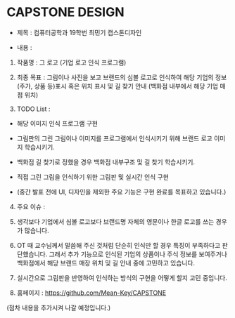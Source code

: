 # CAPSTONE DESIGN

- 제목 : 컴퓨터공학과 19학번 최민기 캡스톤디자인

- 내용 :

1. 작품명 : 그 로고 (기업 로고 인식 프로그램)

2. 최종 목표 : 그림이나 사진을 보고 브랜드의 심볼 로고로 인식하여 해당 기업의 정보(주가, 상품 등)표시 혹은 위치 표시 및 길 찾기 안내 (백화점 내부에서 해당 기업 매점 위치)

3. TODO List :

- 해당 이미지 인식 프로그램 구현

- 그림판의 그린 그림이나 이미지를 프로그램에서 인식시키기 위해 브랜드 로고 이미지 학습시키기.

- 백화점 길 찾기로 정했을 경우 백화점 내부구조 및 길 찾기 학습시키기.

- 직접 그린 그림을 인식하기 위한 그림판 및 실시간 인식 구현

- (중간 발표 전에 UI, 디자인을 제외한 주요 기능은 구현 완료를 목표하고 있습니다.)


4. 주요 이슈 :

1. 생각보다 기업에서 심볼 로고보다 브랜드명 자체의 영문이나 한글 로고를 쓰는 경우가 많습니다.

2. OT 때 교수님께서 말씀해 주신 것처럼 단순히 인식만 할 경우 특징이 부족하다고 판단했습니다. 그래서 추가 기능으로 인식된 기업의 상품이나 주식 정보를 보여주거나 백화점에서 해당 브랜드 매장 위치 및 길 안내 중에 고민하고 있습니다.

3. 실시간으로 그림판을 반영하여 인식하는 방식의 구현을 어떻게 할지 고민 중입니다.

 
5. 홈페이지 : https://github.com/Mean-Key/CAPSTONE

(점차 내용을 추가시켜 나갈 예정입니다.)

